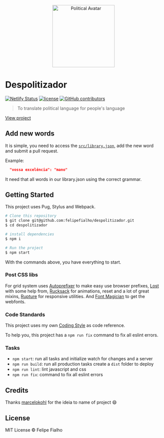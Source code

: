 <p align="center"><img src="/src/medias/political-avatar.svg" alt="Political Avatar" width="200"></p>

# Despolitizador

[![Netlify Status](https://api.netlify.com/api/v1/badges/a0990c78-c967-47c2-b9ff-562b477324f7/deploy-status)](https://app.netlify.com/sites/despolitizador/deploys)
[![license](https://img.shields.io/github/license/felipefialho/despolitizador.svg)](./license.md)
[![GitHub contributors](https://img.shields.io/github/contributors/felipefialho/despolitizador.svg)](https://github.com/felipefialho/despolitizador/graphs/contributors)

> To translate political language for people's language

[View project](https://www.felipefialho.com/despolitizador/)

## Add new words

It is simple, you need to access the [`src/library.json`](https://github.com/felipefialho/despolitizador/edit/master/src/library.json), add the new word and submit a pull request. 

Example:

```json
  "vossa excelência": "mano"
```

It need that all words in our library.json using the correct grammar.

## Getting Started

This project uses Pug, Stylus and Webpack.


```sh
# Clone this repository
$ git clone git@github.com:felipefialho/despolitizador.git
$ cd despolitizador

# install dependencies
$ npm i

# Run the project
$ npm start

```

With the commands above, you have everything to start.

### Post CSS libs

For grid system uses [Autoprefixer](https://github.com/postcss/autoprefixer) to make easy use browser prefixes, [Lost](https://github.com/peterramsing/lost) with some help from, [Rucksack](http://simplaio.github.io/rucksack/) for animations, reset and a lot of great mixins, [Rupture](https://github.com/jenius/rupture) for responsive utilities. And [Font Magician](https://github.com/jonathantneal/postcss-font-magician/) to get the webfonts.

### Code Standards

This project uses my own [Coding Style](https://github.com/felipefialho/coding-style) as code reference.

To help you, this project has a `npm run fix` command to fix all eslint errors.

### Tasks

- `npm start`: run all tasks and initialize watch for changes and a server
- `npm run build`: run all production tasks create a `dist` folder to deploy
- `npm run lint`: lint javascript and css
- `npm run fix`: command to fix all eslint errors

## Credits

Thanks [marcelokohl](https://github.com/marcelokohl) for the ideia to name of project 😄

## License

MIT License © Felipe Fialho
